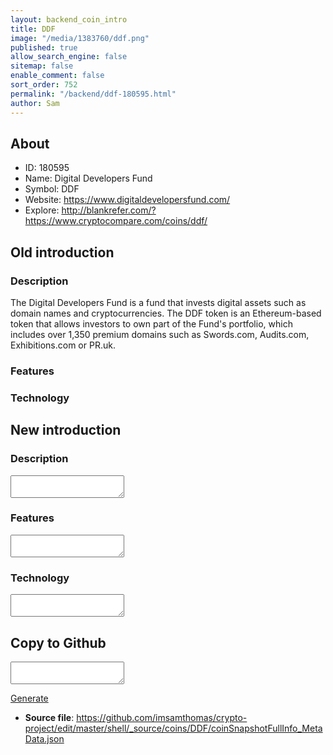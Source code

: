 ```yaml
---
layout: backend_coin_intro
title: DDF
image: "/media/1383760/ddf.png"
published: true
allow_search_engine: false
sitemap: false
enable_comment: false
sort_order: 752
permalink: "/backend/ddf-180595.html"
author: Sam
---
```


## About

- ID: 180595
- Name: Digital Developers Fund
- Symbol: DDF
- Website: https://www.digitaldevelopersfund.com/
- Explore: http://blankrefer.com/?https://www.cryptocompare.com/coins/ddf/


## Old introduction

### Description

<p><span>The Digital Developers Fund is a fund that invests digital assets such as domain names and cryptocurrencies. The DDF token is an Ethereum-based token that allows investors to own part of the Fund&#39;s portfolio, which includes </span>over 1,350 premium domains such as Swords.com, Audits.com, Exhibitions.com or PR.uk.</p>

### Features


### Technology




## New introduction


### Description
<textarea id="meta_description" name="description"></textarea>

### Features
<textarea id="meta_features" name="features"></textarea>

### Technology
<textarea id="meta_technology" name="technology"></textarea>


## Copy to Github

<textarea id="coinsnapshotfullinfo_metadata"></textarea>

<a href="#gen" onclick="generateMetaDatJson()">Generate</a>

- **Source file**: <a href="https://github.com/imsamthomas/crypto-project/edit/master/shell/_source/coins/DDF/coinSnapshotFullInfo_MetaData.json">https://github.com/imsamthomas/crypto-project/edit/master/shell/_source/coins/DDF/coinSnapshotFullInfo_MetaData.json</a>

